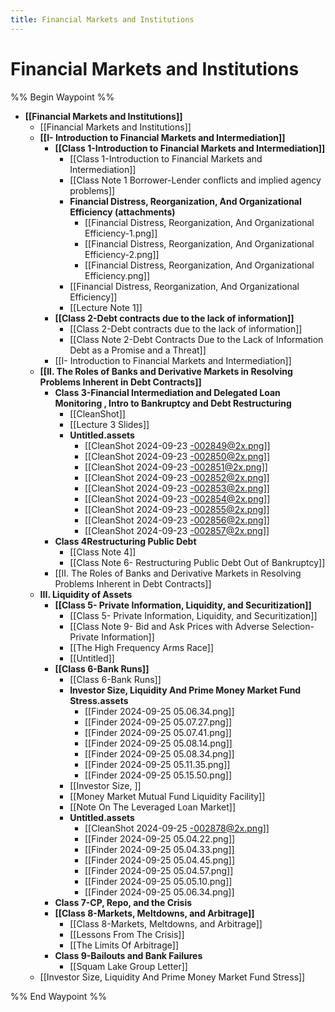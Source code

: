 ```yaml
---
title: Financial Markets and Institutions
---
```


# Financial Markets and Institutions

%% Begin Waypoint %%

- **[[Financial Markets and Institutions]]**
	- [[Financial Markets and Institutions]]
	- **[[I- Introduction to Financial Markets and Intermediation]]**
		- **[[Class 1-Introduction to Financial Markets and Intermediation]]**
			- [[Class 1-Introduction to Financial Markets and Intermediation]]
			- [[Class Note 1 Borrower-Lender conflicts and implied agency problems]]
			- **Financial Distress,  Reorganization,  And Organizational Efficiency (attachments)**
				- [[Financial Distress,   Reorganization,   And Organizational Efficiency-1.png]]
				- [[Financial Distress,   Reorganization,   And Organizational Efficiency-2.png]]
				- [[Financial Distress,   Reorganization,   And Organizational Efficiency.png]]
			- [[Financial Distress,   Reorganization,   And Organizational Efficiency]]
			- [[Lecture Note 1]]
		- **[[Class 2-Debt contracts due to the lack of information]]**
			- [[Class 2-Debt contracts due to the lack of information]]
			- [[Class Note 2-Debt Contracts Due to the Lack of Information Debt as a Promise and a Threat]]
		- [[I- Introduction to Financial Markets and Intermediation]]
	- **[[II. The Roles of Banks and Derivative Markets in Resolving Problems Inherent in Debt Contracts]]**
		- **Class 3-Financial Intermediation and Delegated Loan Monitoring ,  Intro to Bankruptcy and Debt Restructuring**
			- [[CleanShot]]
			- [[Lecture 3 Slides]]
			- **Untitled.assets**
				- [[CleanShot 2024-09-23 -002849@2x.png]]
				- [[CleanShot 2024-09-23 -002850@2x.png]]
				- [[CleanShot 2024-09-23 -002851@2x.png]]
				- [[CleanShot 2024-09-23 -002852@2x.png]]
				- [[CleanShot 2024-09-23 -002853@2x.png]]
				- [[CleanShot 2024-09-23 -002854@2x.png]]
				- [[CleanShot 2024-09-23 -002855@2x.png]]
				- [[CleanShot 2024-09-23 -002856@2x.png]]
				- [[CleanShot 2024-09-23 -002857@2x.png]]
		- **Class 4Restructuring Public Debt**
			- [[Class Note 4]]
			- [[Class Note 6- Restructuring Public Debt Out of Bankruptcy]]
		- [[II. The Roles of Banks and Derivative Markets in Resolving Problems Inherent in Debt Contracts]]
	- **III. Liquidity of Assets**
		- **[[Class 5- Private Information,   Liquidity,   and Securitization]]**
			- [[Class 5- Private Information,   Liquidity,   and Securitization]]
			- [[Class Note 9- Bid and Ask Prices with Adverse Selection- Private Information]]
			- [[The High Frequency Arms Race]]
			- [[Untitled]]
		- **[[Class 6-Bank Runs]]**
			- [[Class 6-Bank Runs]]
			- **Investor Size,  Liquidity And Prime Money Market Fund Stress.assets**
				- [[Finder 2024-09-25 05.06.34.png]]
				- [[Finder 2024-09-25 05.07.27.png]]
				- [[Finder 2024-09-25 05.07.41.png]]
				- [[Finder 2024-09-25 05.08.14.png]]
				- [[Finder 2024-09-25 05.08.34.png]]
				- [[Finder 2024-09-25 05.11.35.png]]
				- [[Finder 2024-09-25 05.15.50.png]]
			- [[Investor Size,  ]]
			- [[Money Market Mutual Fund Liquidity Facility]]
			- [[Note On The Leveraged Loan Market]]
			- **Untitled.assets**
				- [[CleanShot 2024-09-25 -002878@2x.png]]
				- [[Finder 2024-09-25 05.04.22.png]]
				- [[Finder 2024-09-25 05.04.33.png]]
				- [[Finder 2024-09-25 05.04.45.png]]
				- [[Finder 2024-09-25 05.04.57.png]]
				- [[Finder 2024-09-25 05.05.10.png]]
				- [[Finder 2024-09-25 05.06.34.png]]
		- **Class 7-CP,  Repo,  and the Crisis**
		- **[[Class 8-Markets,   Meltdowns,   and Arbitrage]]**
			- [[Class 8-Markets,   Meltdowns,   and Arbitrage]]
			- [[Lessons From The Crisis]]
			- [[The Limits Of Arbitrage]]
		- **Class 9-Bailouts and Bank Failures**
			- [[Squam Lake Group Letter]]
	- [[Investor Size,   Liquidity And Prime Money Market Fund Stress]]

%% End Waypoint %%